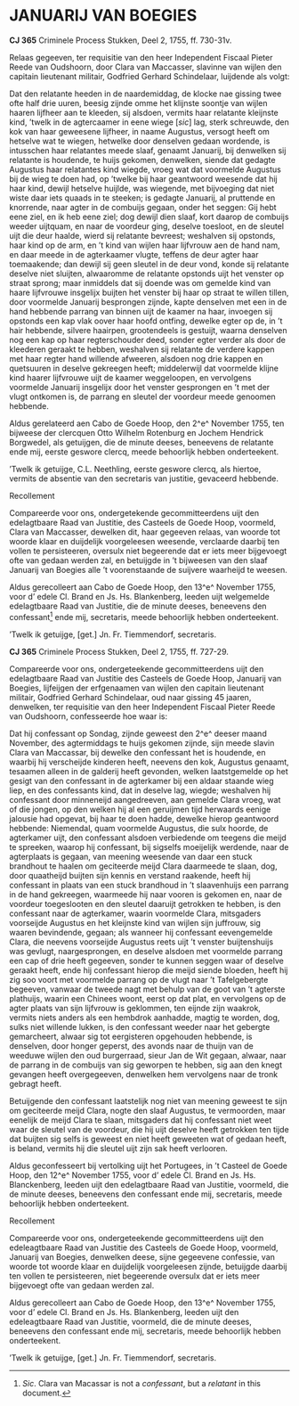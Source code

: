# JANUARIJ VAN BOEGIES

**CJ 365** Criminele Process Stukken, Deel 2, 1755, ff. 730-31v.

Relaas gegeeven, ter requisitie van den heer Independent Fiscaal Pieter Reede van Oudshoorn, door Clara van Maccasser, slavinne van wijlen den capitain lieutenant militair, Godfried Gerhard Schindelaar, luijdende als volgt:

Dat den relatante heeden in de naardemiddag, de klocke nae gissing twee ofte half drie uuren, beesig zijnde omme het klijnste soontje van wijlen haaren lijfheer aan te kleeden, sij alsdoen, vermits haar relatante kleijnste kind, ’twelk in de agtercaamer in eene wiege \[*sic*\] lag, sterk schreuwde, den kok van haar geweesene lijfheer, in naame Augustus, versogt heeft om hetselve wat te wiegen, hetwelke door denselven gedaan wordende, is intusschen haar relatantes meede slaaf, genaamt Januarij, bij denwelken sij relatante is houdende, te huijs gekomen, denwelken, siende dat gedagte Augustus haar relatantes kind wiegde, vroeg wat dat voormelde Augustus bij de wieg te doen had, op ’twelke bij haar geantwoord weesende dat hij haar kind, dewijl hetselve huijlde, was wiegende, met bijvoeging dat niet wiste daar iets quaads in te steeken; is gedagte Januarij, al pruttende en knorrende, naar agter in de combuijs gegaan, onder het seggen: Gij hebt eene ziel, en ik heb eene ziel; dog dewijl dien slaaf, kort daarop de combuijs weeder uijtquam, en naar de voordeur ging, deselve toesloot, en de sleutel uijt die deur haalde, wierd sij relatante bevreest; weshalven sij opstonds, haar kind op de arm, en ’t kind van wijlen haar lijfvrouw aen de hand nam, en daar meede in de agterkaamer vlugte, teffens de deur agter haar toemaakende; dan dewijl sij geen sleutel in de deur vond, konde sij relatante deselve niet sluijten, alwaaromme de relatante opstonds uijt het venster op straat sprong; maar inmiddels dat sij doende was om gemelde kind van haare lijfvrouwe insgelijx buijten het venster bij haar op straat te willen tillen, door voormelde Januarij besprongen zijnde, kapte denselven met een in de hand hebbende parrang van binnen uijt de kaamer na haar, invoegen sij opstonds een kap vlak oover haar hoofd ontfing, dewelke egter op de, in ’t hair hebbende, silvere haairpen, grootendeels is gestuijt, waarna denselven nog een kap op haar regterschouder deed, sonder egter verder als door de kleederen geraakt te hebben, weshalven sij relatante de verdere kappen met haar regter hand willende afweeren, alsdoen nog drie kappen en quetsuuren in deselve gekreegen heeft; middelerwijl dat voormelde klijne kind haarer lijfvrouwe uijt de kaamer weggeloopen, en vervolgens voormelde Januarij insgelijx door het venster gesprongen en ’t met der vlugt ontkomen is, de parrang en sleutel der voordeur meede genoomen hebbende.

Aldus gerelateerd aen Cabo de Goede Hoop, den 2^e^ November 1755, ten bijweese der clercquen Otto Wilhelm Rotenburg en Jochem Hendrick Borgwedel, als getuijgen, die de minute deeses, beneevens de relatante ende mij, eerste geswore clercq, meede behoorlijk hebben onderteekent.

’Twelk ik getuijge, C.L. Neethling, eerste geswore clercq, als hiertoe, vermits de absentie van den secretaris van justitie, gevaceerd hebbende.

Recollement

Compareerde voor ons, ondergetekende gecommitteerdens uijt den edelagtbaare Raad van Justitie, des Casteels de Goede Hoop, voormeld, Clara van Maccasser, dewelken dit, haar gegeeven relaas, van woorde tot woorde klaar en duijdelijk voorgeleesen weesende, verclaarde daarbij ten vollen te persisteeren, oversulx niet begeerende dat er iets meer bijgevoegt ofte van gedaan werden zal, en betuijgde in ’t bijweesen van den slaaf Januarij van Boegies alle ’t voorenstaande de suijvere waarheijd te weesen.

Aldus gerecolleert aan Cabo de Goede Hoop, den 13^e^ November 1755, voor d’ edele Cl. Brand en Js. Hs. Blankenberg, leeden uijt welgemelde edelagtbaare Raad van Justitie, die de minute deeses, beneevens den confessant[^1] ende mij, secretaris, meede behoorlijk hebben onderteekent.

’Twelk ik getuijge, \[get.\] Jn. Fr. Tiemmendorf, secretaris.

**CJ 365** Criminele Process Stukken, Deel 2, 1755, ff. 727-29.

Compareerde voor ons, ondergeteekende gecommitteerdens uijt den edelagtbaare Raad van Justitie des Casteels de Goede Hoop, Januarij van Boegies, lijfeijgen der erfgenaamen van wijlen den capitain lieutenant militair, Godfried Gerhard Schindelaar, oud naar gissing 45 jaaren, denwelken, ter requisitie van den heer Independent Fiscaal Pieter Reede van Oudshoorn, confesseerde hoe waar is:

Dat hij confessant op Sondag, zijnde geweest den 2^e^ deeser maand November, des agtermiddags te huijs gekomen zijnde, sijn meede slavin Clara van Maccassar, bij dewelke den confessant het is houdende, en waarbij hij verscheijde kinderen heeft, neevens den kok, Augustus genaamt, tesaamen alleen in de galderij heeft gevonden, welken laatstgemelde op het gesigt van den confessant in de agterkamer bij een aldaar staande wieg liep, en des confessants kind, dat in deselve lag, wiegde; weshalven hij confessant door minneneijd aangedreeven, aan gemelde Clara vroeg, wat of die jongen, op den welken hij al een geruijmen tijd herwaards eenige jalousie had opgevat, bij haar te doen hadde, dewelke hierop geantwoord hebbende: Niemendal, quam voormelde Augustus, die sulx hoorde, de agterkamer uijt, den confessant alsdoen verbiedende om teegens die meijd te spreeken, waarop hij confessant, bij sigselfs moeijelijk werdende, naar de agterplaats is gegaan, van meening weesende van daar een stuck brandhout te haalen om geciteerde meijd Clara daarmeede te slaan, dog, door quaatheijd buijten sijn kennis en verstand raakende, heeft hij confessant in plaats van een stuck brandhoud in ’t slaavenhuijs een parrang in de hand gekreegen, waarmeede hij naar vooren is gekomen en, naar de voordeur toegeslooten en den sleutel daaruijt getrokken te hebben, is den confessant naar de agterkamer, waarin voormelde Clara, mitsgaders voorseijde Augustus en het kleijnste kind van wijlen sijn juffrouw, sig waaren bevindende, gegaan; als wanneer hij confessant eevengemelde Clara, die neevens voorseijde Augustus reets uijt ’t venster buijtenshuijs was gevlugt, naargesprongen, en deselve alsdoen met voormelde parrang een cap of drie heeft gegeeven, sonder te kunnen seggen waar of deselve geraakt heeft, ende hij confessant hierop die meijd siende bloeden, heeft hij zig soo voort met voormelde parrang op de vlugt naar ’t Tafelgebergte begeeven, vanwaar de tweede nagt met behulp van de goot van ’t agterste plathuijs, waarin een Chinees woont, eerst op dat plat, en vervolgens op de agter plaats van sijn lijfvrouw is geklommen, ten eijnde zijn waakrok, vermits niets anders als een hembdrok aanhadde, magtig te worden, dog, sulks niet willende lukken, is den confessant weeder naar het gebergte gemarcheert, alwaar sig tot eergisteren opgehouden hebbende, is denselven, door honger geperst, des avonds naar de thuijn van de weeduwe wijlen den oud burgerraad, sieur Jan de Wit gegaan, alwaar, naar de parrang in de combuijs van sig geworpen te hebben, sig aan den knegt gevangen heeft overgegeeven, denwelken hem vervolgens naar de tronk gebragt heeft.

Betuijgende den confessant laatstelijk nog niet van meening geweest te sijn om geciteerde meijd Clara, nogte den slaaf Augustus, te vermoorden, maar eenelijk de meijd Clara te slaan, mitsgaders dat hij confessant niet weet waar de sleutel van de voordeur, die hij uijt deselve heeft getrokken ten tijde dat buijten sig selfs is geweest en niet heeft geweeten wat of gedaan heeft, is beland, vermits hij die sleutel uijt zijn sak heeft verlooren.

Aldus geconfesseert bij vertolking uijt het Portugees, in ’t Casteel de Goede Hoop, den 12^e^ November 1755, voor d’ edele Cl. Brand en Js. Hs. Blanckenberg, leeden uijt den edelagtbaare Raad van Justitie, voormeld, die de minute deeses, beneevens den confessant ende mij, secretaris, meede behoorlijk hebben onderteekent.

Recollement

Compareerde voor ons, ondergeteekende gecommitteerdens uijt den edeleagtbaare Raad van Justitie des Casteels de Goede Hoop, voormeld, Januarij van Boegies, denwelken deese, sijne gegeevene confessie, van woorde tot woorde klaar en duijdelijk voorgeleesen zijnde, betuijgde daarbij ten vollen te persisteeren, niet begeerende oversulx dat er iets meer bijgevoegt ofte van gedaan werden zal.

Aldus gerecolleert aan Cabo de Goede Hoop, den 13^e^ November 1755, voor d’ edele Cl. Brand en Js. Hs. Blankenberg, leeden uijt den edeleagtbaare Raad van Justitie, voormeld, die de minute deeses, beneevens den confessant ende mij, secretaris, meede behoorlijk hebben onderteekent.

’Twelk ik getuijge, \[get.\] Jn. Fr. Tiemmendorf, secretaris.

[^1]: *Sic*. Clara van Macassar is not a *confessant*, but a *relatant* in this document.